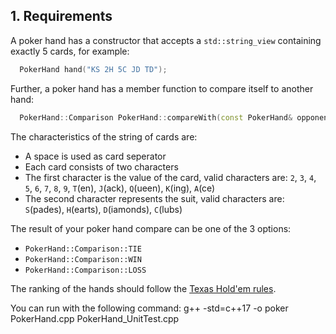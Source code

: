## 1. Requirements

A poker hand has a constructor that accepts a `std::string_view` containing 
exactly 5 cards, for example: 

```cpp
  PokerHand hand("KS 2H 5C JD TD");
```

Further, a poker hand has a member function to compare itself to another hand:

```cpp
  PokerHand::Comparison PokerHand::compareWith(const PokerHand& opponent);
```

The characteristics of the string of cards are:

  * A space is used as card seperator
  * Each card consists of two characters
  * The first character is the value of the card, valid characters are: `2`,
    `3`, `4`, `5`, `6`, `7`, `8`, `9`, `T`(en), `J`(ack), `Q`(ueen), `K`(ing),
    `A`(ce)
  * The second character represents the suit, valid characters are: `S`(pades),
    `H`(earts), `D`(iamonds), `C`(lubs)

The result of your poker hand compare can be one of the 3 options:

  * `PokerHand::Comparison::TIE`
  * `PokerHand::Comparison::WIN`
  * `PokerHand::Comparison::LOSS`

The ranking of the hands should follow the [Texas Hold'em rules](https://en.wikipedia.org/wiki/List_of_poker_hands).

You can run with the following command:
g++ -std=c++17 -o poker PokerHand.cpp PokerHand_UnitTest.cpp
